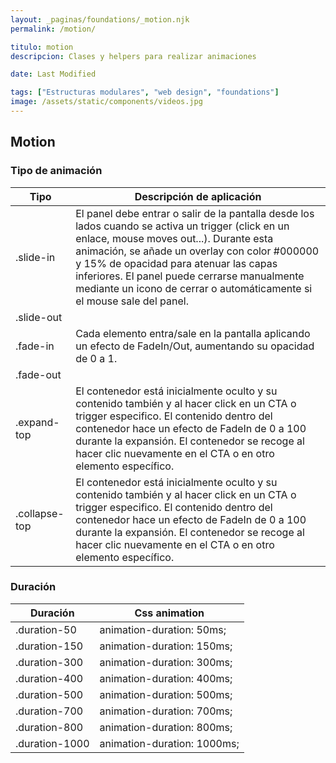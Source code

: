 ```yaml
---
layout: _paginas/foundations/_motion.njk
permalink: /motion/

titulo: motion
descripcion: Clases y helpers para realizar animaciones

date: Last Modified

tags: ["Estructuras modulares", "web design", "foundations"]
image: /assets/static/components/videos.jpg
---
```


## Motion

### Tipo de animación

| Tipo          | Descripción de aplicación                                                                                                                                                                                                                                                                                                                                          |
| ------------- | ------------------------------------------------------------------------------------------------------------------------------------------------------------------------------------------------------------------------------------------------------------------------------------------------------------------------------------------------------------------ |
| .slide-in     | El panel debe entrar o salir de la pantalla desde los lados cuando se activa un trigger (click en un enlace, mouse moves out...). Durante esta animación, se añade un overlay con color #000000 y 15% de opacidad para atenuar las capas inferiores. El panel puede cerrarse manualmente mediante un icono de cerrar o automáticamente si el mouse sale del panel. |
| .slide-out    |                                                                                                                                                                                                                                                                                                                                                                    |
| .fade-in      | Cada elemento entra/sale en la pantalla aplicando un efecto de FadeIn/Out, aumentando su opacidad de 0 a 1.                                                                                                                                                                                                                                                        |
| .fade-out     |                                                                                                                                                                                                                                                                                                                                                                    |
| .expand-top   | El contenedor está inicialmente oculto y su contenido también y al hacer click en un CTA o trigger especifico. El contenido dentro del contenedor hace un efecto de FadeIn de 0 a 100 durante la expansión. El contenedor se recoge al hacer clic nuevamente en el CTA o en otro elemento específico.                                                              |
| .collapse-top | El contenedor está inicialmente oculto y su contenido también y al hacer click en un CTA o trigger especifico. El contenido dentro del contenedor hace un efecto de FadeIn de 0 a 100 durante la expansión. El contenedor se recoge al hacer clic nuevamente en el CTA o en otro elemento específico.                                                              |

### Duración

| Duración       | Css animation               |
| -------------- | --------------------------- |
| .duration-50   | animation-duration: 50ms;   |
| .duration-150  | animation-duration: 150ms;  |
| .duration-300  | animation-duration: 300ms;  |
| .duration-400  | animation-duration: 400ms;  |
| .duration-500  | animation-duration: 500ms;  |
| .duration-700  | animation-duration: 700ms;  |
| .duration-800  | animation-duration: 800ms;  |
| .duration-1000 | animation-duration: 1000ms; |
